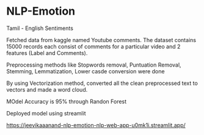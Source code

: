 # NLP-Emotion
Tamil - English Sentiments

Fetched data from kaggle named Youtube comments. The dataset contains 15000 records each consist of comments for a particular video and 2 features (Label and Comments).

Preprocessing methods like Stopwords removal, Puntuation Removal, Stemming, Lemmatization, Lower casde conversion were done

By using Vectorization method, converted all the clean preprocessed text to vectors and made a word cloud.

MOdel Accuracy is 95% through Randon Forest

Deployed model using streamlit

https://jeevikaaanand-nlp-emotion-nlp-web-app-u0mk1i.streamlit.app/
